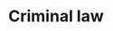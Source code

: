 ---
title: Criminal law
longTitle: 'Criminal law'
tags:
- gccommon
narrowerTerm:
- "[[Law]]"
relatedTerm:
- "[[Criminal justice Crime Criminal code]]"
---